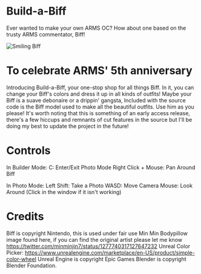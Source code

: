 # Build-a-Biff

Ever wanted to make your own ARMS OC? How about one based on the trusty ARMS commentator, Biff!

![Smiling Biff](https://user-images.githubusercontent.com/100746177/174014511-daf3f8f1-7003-4eb5-884c-0c25c306f9fa.jpg)

# To celebrate ARMS' 5th anniversary
Introducing Build-a-Biff, your one-stop shop for all things Biff. In it, you can change your Biff's colors and dress it up in all kinds of outfits! Maybe your Biff is a suave debonaire or a drippin' gangsta,
Included with the source code is the Biff model used to make all the beautiful outfits. Use him as you please!
It's worth noting that this is something of an early access release, there's a few hiccups and remnants of cut features in the source but I'll be doing my best to update the project in the future!

# Controls

In Builder Mode:
C: Enter/Exit Photo Mode
Right Click + Mouse: Pan Around Biff

In Photo Mode:
Left Shift: Take a Photo
WASD: Move Camera
Mouse: Look Around (Click in the window if it isn't working)

# Credits
Biff is copyright Nintendo, this is used under fair use
Min Min Bodypillow image found here, if you can find the original artist please let me know https://twitter.com/minminjin7/status/1277740317127647232
Unreal Color Picker: https://www.unrealengine.com/marketplace/en-US/product/simple-color-wheel
Unreal Engine is copyright Epic Games
Blender is copyright Blender Foundation.
